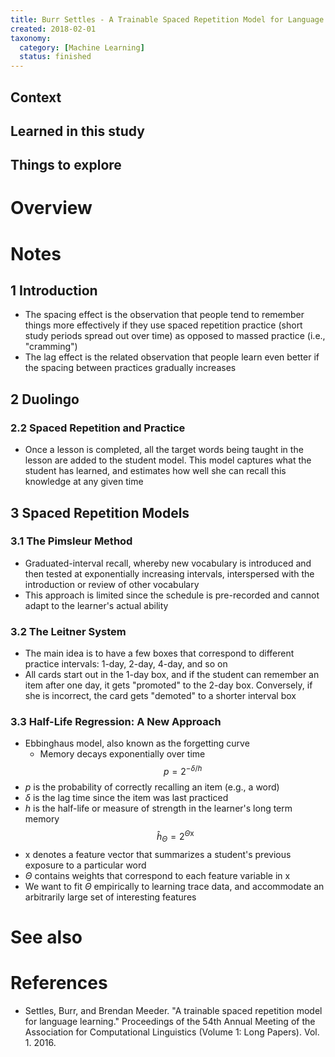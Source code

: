 ```yaml
---
title: Burr Settles - A Trainable Spaced Repetition Model for Language Learning (2016)
created: 2018-02-01
taxonomy:
  category: [Machine Learning]
  status: finished
---
```


## Context

## Learned in this study

## Things to explore

# Overview

# Notes
## 1 Introduction
* The spacing effect is the observation that people tend to remember things more effectively if they use spaced repetition practice (short study periods spread out over time) as opposed to massed practice (i.e., "cramming")
* The lag effect is the related observation that people learn even better if the spacing between practices gradually increases

## 2 Duolingo
### 2.2 Spaced Repetition and Practice
* Once a lesson is completed, all the target words being taught in the lesson are added to the student model. This model captures what the student has learned, and estimates how well she can recall this knowledge at any given time

## 3 Spaced Repetition Models
### 3.1 The Pimsleur Method
* Graduated-interval recall, whereby new vocabulary is introduced and then tested at exponentially increasing intervals, interspersed with the introduction or review of other vocabulary
* This approach is limited since the schedule is pre-recorded and cannot adapt to the learner's actual ability

### 3.2 The Leitner System
* The main idea is to have a few boxes that correspond to different practice intervals: 1-day, 2-day, 4-day, and so on
* All cards start out in the 1-day box, and if the student can remember an item after one day, it gets "promoted" to the 2-day box. Conversely, if she is incorrect, the card gets "demoted" to a shorter interval box

### 3.3 Half-Life Regression: A New Approach
* Ebbinghaus model, also known as the forgetting curve
	* Memory decays exponentially over time
$$
p = 2^{-\delta/h}
$$
* $p$ is the probability of correctly recalling an item (e.g., a word)
* $\delta$ is the lag time since the item was last practiced
* $h$ is the half-life or measure of strength in the learner's long term memory
$$
\hat{h}_\Theta = 2^{\Theta \text{x}}
$$
* $\text{x}$ denotes a feature vector that summarizes a student's previous exposure to a particular word
* $\Theta$ contains weights that correspond to each feature variable in $\text{x}$
* We want to fit $\Theta$ empirically to learning trace data, and accommodate an arbitrarily large set of interesting features

# See also

# References
* Settles, Burr, and Brendan Meeder. "A trainable spaced repetition model for language learning." Proceedings of the 54th Annual Meeting of the Association for Computational Linguistics (Volume 1: Long Papers). Vol. 1. 2016.